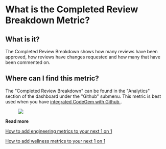 # What is the Completed Review Breakdown Metric?

## What is it?

The Completed Review Breakdown shows how many reviews have been approved, how reviews have changes requested and how many that have been commented on.

## Where can I find this metric?

The "Completed Review Breakdown" can be found in the "Analytics" section of the dashboard under the "Github" submenu. This metric is best used when you have [integrated CodeGem with Github ](6213899-how-to-integrate-with-github.html).

<figure><img src="https://d15txwkj13xtvh.cloudfront.net/downloads.intercomcdn.com/i/o/521693881/072b8d9e9ff586897aae64a8/image.png" /></figure>

**Read more**

[How to add engineering metrics to your next 1 on 1](6206501-how-do-i-add-engineering-metrics-analytics-to-my-1-1s.html)

[How to add wellness metrics to your next 1 on 1](6206501-how-do-i-add-engineering-metrics-analytics-to-my-1-1s.html)
